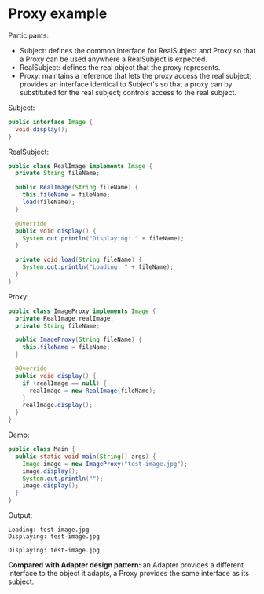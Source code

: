 # Proxy example

Participants:

* Subject: defines the common interface for RealSubject and Proxy so that a Proxy can be used anywhere a RealSubject is expected.
* RealSubject: defines the real object that the proxy represents.
* Proxy: maintains a reference that lets the proxy access the real subject; provides an interface identical to Subject's so that a proxy can by substituted for the real subject; controls access to the real subject.

Subject:

  ```java
  public interface Image {
    void display();
  }
  ```
  
RealSubject:

  ```java
  public class RealImage implements Image {
    private String fileName;

    public RealImage(String fileName) {
      this.fileName = fileName;
      load(fileName);
    }

    @Override
    public void display() {
      System.out.println("Displaying: " + fileName);
    }

    private void load(String fileName) {
      System.out.println("Loading: " + fileName);
    }
  }
  ```
  
Proxy:

  ```java
  public class ImageProxy implements Image {
    private RealImage realImage;
    private String fileName;

    public ImageProxy(String fileName) {
      this.fileName = fileName;
    }

    @Override
    public void display() {
      if (realImage == null) {
        realImage = new RealImage(fileName);
      }
      realImage.display();
    }
  }
  ```
  
Demo:

  ```java
  public class Main {
    public static void main(String[] args) {
      Image image = new ImageProxy("test-image.jpg");
      image.display();
      System.out.println("");
      image.display();
    }
  }
  ```
  
Output:

  ```
  Loading: test-image.jpg
  Displaying: test-image.jpg

  Displaying: test-image.jpg
  ```
  
**Compared with Adapter design pattern:** an Adapter provides a different interface to the object it adapts, a Proxy provides the same interface as its subject.